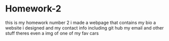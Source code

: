 # Homework-2
this is my homework number 2 
i made a webpage that contains my bio 
a website i designed 
and my contact info including 
git hub my email and other stuff 
theres even a img of one of my fav cars
